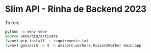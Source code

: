 # Slim API - Rinha de Backend 2023

To run:
```bash
python -m venv venv
source venv/bin/activate
(venv) pip install -r requirements.txt
(venv) gunicorn -w 4 -k uvicorn.workers.UvicornWorker main:app
```
